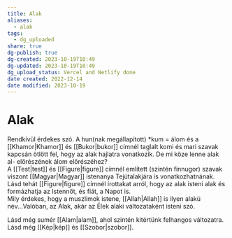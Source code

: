 ```yaml
---
title: Alak
aliases:
  - alak
tags:
  - dg_uploaded
share: true
dg-publish: true
dg-created: 2023-10-19T10:49
dg-updated: 2023-10-19T10:49
dg_upload_status: Vercel and Netlify done
date created: 2022-12-14
date modified: 2023-10-19
---
```


# Alak

Rendkívül érdekes szó. A hun(nak megállapított) \*kum = álom és a [[Khamor\|Khamor]] és [[Bukor\|bukor]] címnél taglalt komi és mari szavak kapcsán ötlött fel, hogy az alak hajlatra vonatkozik. De mi köze lenne alak al- előrészének álom előrészéhez?  
A [[Test\|test]] és [[Figure\|figure]] címnél említett (szintén finnugor) szavak viszont [[Magyar\|Magyar]] istenanya Tejútalakjára is vonatkozhatnának.  
Lásd tehát [[Figure\|figure]] címnél írottakat arról, hogy az alak isteni alak és formázhatja az Istennőt, és fiát, a Napot is.  
Mily érdekes, hogy a muszlimok istene, [[Allah\|Allah]] is ilyen alakú név...Valóban, az Alak, akár az Élek alaki változataként isteni szó.  

Lásd még sumér [[Alam\|alam]], ahol szintén kitértünk felhangos változatra.  
Lásd még [[Kép\|kép]] és [[Szobor\|szobor]].  
